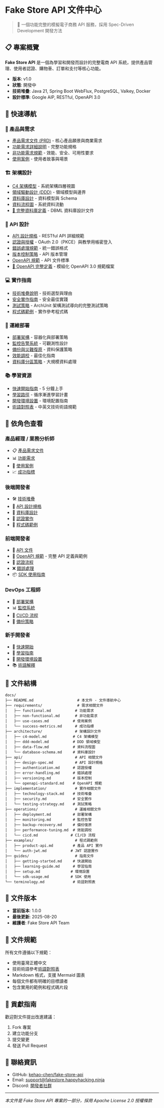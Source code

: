 # Fake Store API 文件中心

> 🚀 一個功能完整的模擬電子商務 API 服務，採用 Spec-Driven Development 開發方法

## 📋 專案概覽

**Fake Store API** 是一個為學習和開發而設計的完整電商 API 系統，提供產品管理、使用者認證、購物車、訂單和支付等核心功能。

- **版本**: v1.0
- **狀態**: 開發中
- **技術堆疊**: Java 21, Spring Boot WebFlux, PostgreSQL, Valkey, Docker
- **設計標準**: Google AIP, RESTful, OpenAPI 3.0

## 🎯 快速導航

### 📘 產品與需求
- [產品需求文件 (PRD)](../PRD.md) - 核心產品願景與商業需求
- [功能需求詳細說明](./requirements/functional.md) - 完整功能規格
- [非功能需求規範](./requirements/non-functional.md) - 效能、安全、可用性要求
- [使用案例](./requirements/use-cases.md) - 使用者故事與場景

### 🏗️ 架構設計
- [C4 架構模型](./architecture/c4-model.md) - 系統架構四層視圖
- [領域驅動設計 (DDD)](./architecture/ddd-model.md) - 領域模型與邊界
- [資料庫設計](./architecture/database-schema.md) - 資料模型與 Schema
- [資料流程圖](./architecture/data-flow.md) - 系統資料流動
- [📁 完整資料庫定義](../database/) - DBML 資料庫設計文件

### 🔌 API 設計
- [API 設計規格](./api/design-spec.md) - RESTful API 詳細規範
- [認證與授權](./api/authentication.md) - OAuth 2.0（PKCE）與教學用帳密登入
- [錯誤處理規範](./api/error-handling.md) - 統一錯誤格式
- [版本控制策略](./api/versioning.md) - API 版本管理
- [OpenAPI 規範](./api/openapi-standard.md) - API 文件標準
- [📁 OpenAPI 完整定義](../openapi/) - 模組化 OpenAPI 3.0 規範檔案

### 💻 實作指南
- [技術堆疊說明](./implementation/technology-stack.md) - 技術選型與理由
- [安全實作指南](./implementation/security.md) - 安全最佳實踐
- [測試策略](./implementation/testing-strategy.md) - ArchUnit 架構測試導向的完整測試策略
- [程式碼範例](./examples/) - 實作參考程式碼

### 🚀 運維部署
- [部署架構](./operations/deployment.md) - 容器化與部署策略
- [監控告警系統](./operations/monitoring.md) - 可觀測性設計
- [備份與災難復原](./operations/backup-recovery.md) - 資料保護策略
- [效能調校](./operations/performance-tuning.md) - 最佳化指南
- [資料庫分區策略](../database/partitioning-strategy.md) - 大規模資料處理

### 📚 學習資源
- [快速開始指南](./guides/getting-started.md) - 5 分鐘上手
- [學習路徑](./guides/learning-guide.md) - 循序漸進學習計畫
- [開發環境設置](./guides/setup.md) - 環境配置指南
- [術語對照表](./terminology.md) - 中英文技術術語規範

## 👥 依角色查看

### 產品經理 / 業務分析師
- 📋 [產品需求文件](../PRD.md)
- 📊 [功能需求](./requirements/functional.md)
- 🎯 [使用案例](./requirements/use-cases.md)
- 📈 [成功指標](./requirements/success-metrics.md)

### 後端開發者
- 🛠️ [技術堆疊](./implementation/technology-stack.md)
- 📡 [API 設計規格](./api/design-spec.md)
- 💾 [資料庫設計](./architecture/database-schema.md)
- 🔐 [認證實作](./api/authentication.md)
- 📝 [程式碼範例](./examples/)

### 前端開發者
- 🔌 [API 文件](./api/design-spec.md)
- 📁 [OpenAPI 規範](../openapi/) - 完整 API 定義與範例
- 🔑 [認證流程](./api/authentication.md)
- ❌ [錯誤處理](./api/error-handling.md)
- 📦 [SDK 使用指南](./guides/sdk-usage.md)

### DevOps 工程師
- 🐳 [部署架構](./operations/deployment.md)
- 📊 [監控系統](./operations/monitoring.md)
- 🔄 [CI/CD 流程](./operations/cicd.md)
- 💾 [備份策略](./operations/backup-recovery.md)

### 新手開發者
- 🚀 [快速開始](./guides/getting-started.md)
- 📖 [學習指南](./guides/learning-guide.md)
- 🔧 [開發環境設置](./guides/setup.md)
- 📚 [術語解釋](./terminology.md)

## 📂 文件結構

```
docs/
├── README.md                    # 本文件 - 文件導航中心
├── requirements/                # 需求相關文件
│   ├── functional.md           # 功能需求
│   ├── non-functional.md       # 非功能需求
│   ├── use-cases.md           # 使用案例
│   └── success-metrics.md      # 成功指標
├── architecture/               # 架構設計文件
│   ├── c4-model.md            # C4 架構模型
│   ├── ddd-model.md           # DDD 領域模型
│   ├── data-flow.md           # 資料流程圖
│   └── database-schema.md     # 資料庫設計
├── api/                        # API 相關文件
│   ├── design-spec.md          # API 設計規格
│   ├── authentication.md      # 認證授權
│   ├── error-handling.md      # 錯誤處理
│   ├── versioning.md          # 版本控制
│   └── openapi-standard.md    # OpenAPI 規範
├── implementation/             # 實作相關文件
│   ├── technology-stack.md    # 技術堆疊
│   ├── security.md            # 安全實作
│   └── testing-strategy.md    # 測試策略
├── operations/                 # 運維相關文件
│   ├── deployment.md          # 部署架構
│   ├── monitoring.md          # 監控告警
│   ├── backup-recovery.md     # 備份復原
│   ├── performance-tuning.md  # 效能調校
│   └── cicd.md               # CI/CD 流程
├── examples/                   # 程式碼範例
│   ├── product-api.md         # 產品 API 實作
│   └── auth-jwt.md           # JWT 認證實作
├── guides/                     # 指南文件
│   ├── getting-started.md     # 快速開始
│   ├── learning-guide.md      # 學習指南
│   ├── setup.md              # 環境設置
│   └── sdk-usage.md          # SDK 使用
└── terminology.md             # 術語對照表
```

## 🔄 文件版本

- **當前版本**: 1.0.0
- **最後更新**: 2025-08-20
- **維護者**: Fake Store API Team

## 📝 文件規範

所有文件遵循以下規範：
- 使用臺灣正體中文
- 技術術語參考[術語對照表](./terminology.md)
- Markdown 格式，支援 Mermaid 圖表
- 每個文件都有明確的目標讀者
- 包含實用的範例和程式碼片段

## 🤝 貢獻指南

歡迎對文件提出改進建議：
1. Fork 專案
2. 建立功能分支
3. 提交變更
4. 發送 Pull Request

## 📮 聯絡資訊

- GitHub: [kehao-chen/fake-store-api](https://github.com/kehao-chen/fake-store-api)
- Email: support@fakestore.happyhacking.ninja
- Discord: [開發者社群](https://discord.gg/fake-store-api)

---

*本文件是 Fake Store API 專案的一部分，採用 Apache License 2.0 授權條款*
